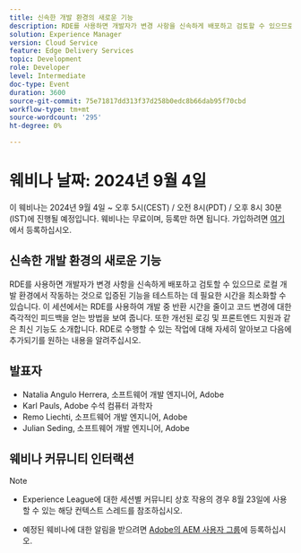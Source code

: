 ```yaml
---
title: 신속한 개발 환경의 새로운 기능
description: RDE를 사용하면 개발자가 변경 사항을 신속하게 배포하고 검토할 수 있으므로 로컬 개발 환경에서 작동하는 것으로 입증된 기능을 테스트하는 데 필요한 시간을 최소화할 수 있습니다. 이 세션에서는 RDE를 사용하여 개발 중 반환 시간을 줄이고 코드 변경에 대한 즉각적인 피드백을 얻는 방법을 보여 줍니다. 또한 개선된 로깅 및 프론트엔드 지원과 같은 최신 기능도 소개합니다. RDE로 수행할 수 있는 작업에 대해 자세히 알아보고 다음에 추가되기를 원하는 내용을 알려주십시오.
solution: Experience Manager
version: Cloud Service
feature: Edge Delivery Services
topic: Development
role: Developer
level: Intermediate
doc-type: Event
duration: 3600
source-git-commit: 75e71817dd313f37d258b0edc8b66dab95f70cbd
workflow-type: tm+mt
source-wordcount: '295'
ht-degree: 0%

---
```


# 웨비나 날짜: 2024년 9월 4일

이 웨비나는 2024년 9월 4일 ~ 오후 5시(CEST) / 오전 8시(PDT) / 오후 8시 30분(IST)에 진행될 예정입니다.
웨비나는 무료이며, 등록만 하면 됩니다.
가입하려면 [여기](https://aem-augs.adobe.com/events/details/adobe-experience-manager-aem-learning-chapter-presents-aem-gems-whats-new-in-rapid-development-environments/)에서 등록하십시오.

## 신속한 개발 환경의 새로운 기능

RDE를 사용하면 개발자가 변경 사항을 신속하게 배포하고 검토할 수 있으므로 로컬 개발 환경에서 작동하는 것으로 입증된 기능을 테스트하는 데 필요한 시간을 최소화할 수 있습니다. 이 세션에서는 RDE를 사용하여 개발 중 반환 시간을 줄이고 코드 변경에 대한 즉각적인 피드백을 얻는 방법을 보여 줍니다. 또한 개선된 로깅 및 프론트엔드 지원과 같은 최신 기능도 소개합니다. RDE로 수행할 수 있는 작업에 대해 자세히 알아보고 다음에 추가되기를 원하는 내용을 알려주십시오.

## 발표자

* Natalia Angulo Herrera, 소프트웨어 개발 엔지니어, Adobe
* Karl Pauls, Adobe 수석 컴퓨터 과학자
* Remo Liechti, 소프트웨어 개발 엔지니어, Adobe
* Julian Seding, 소프트웨어 개발 엔지니어, Adobe

## 웨비나 커뮤니티 인터랙션

>[!NOTE]
>
>* Experience League에 대한 세션별 커뮤니티 상호 작용의 경우 8월 23일에 사용할 수 있는 해당 컨텍스트 스레드를 참조하십시오.
>
>* 예정된 웨비나에 대한 알림을 받으려면 [Adobe의 AEM 사용자 그룹](https://aem-augs.adobe.com/)에 등록하십시오.
